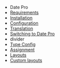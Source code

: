 - Date Pro
- [Requirements](DatePro/requirements.md)
- [Installation](DatePro/installation.md) 
- [Configuration](DatePro/configuration.md) 
- [Translation](DatePro/translation.md)
- [Switching to Date Pro](DatePro/switching_to_pro.md)
- divider
- [Type Config](DatePro/type_config.md)
- [Assignment](DatePro/assignment.md)
- [Layouts](DatePro/layouts.md)
- [Custom layouts](DatePro/custom_layouts.md)